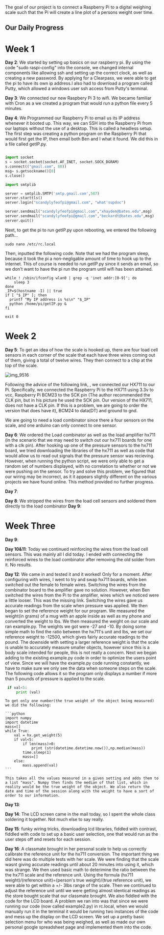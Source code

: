 The goal of our project is to connect a Raspberry Pi to a digital weighing scale such that the Pi will create a line plot of a persons weight over time.
## Our Daily Progress
# Week 1

**Day 2**: We started by setting up basics on our raspberry pi. By using the code "sudo raspi-config" into the console, we changed internal components like allowing ssh and setting up the correct clock, as well as creating a new password. By applying for a Clearpass, we were able to get the pi to have its own ip address.I also had to download a program called Putty, which allowed a windows user ssh access from Putty's terminal. 

**Day 3**: We connected our new Raspbery Pi 3 to wifi. We became familiar with Cron as a we created a program that would run a python file every 5 minutes.

**Day 4**: We Programmed our Raspberry Pi to email us its IP address whenever it booted up. This way, we can SSH into the Raspberry Pi from our laptops without the use of a desktop. This is called a headless setup. The first step was creating a python program on the Raspberry Pi that would first get the IP, then email both Ben and I what it found. We did this in a file called getIP.py.


```python

import socket
s = socket.socket(socket.AF_INET, socket.SOCK_DGRAM)
s.connect(("gmail.com", 80))
msg= s.getsockname()[0]
s.close()

import smtplib

server = smtplib.SMTP('smtp.gmail.com',587)
server.starttls()
server.login("scandylyfeofpi@gmail.com", "what'supdoc")

server.sendmail("scandylyfeofpi@gmail.com","xhayden@bates.edu",msg)
server.sendmail("scandylyfeofpi@gmail.com","beckardt@bates.edu",msg)
server.quit()

```

Next, to get the pi to run getIP.py upon rebooting, we entered the following path...
```shell
sudo nano /etc/rc.local
```

Then, inputted the following code. Note that we had the program sleep, because it took the pi a non-negligable amount of time to hook up to the internet. This of course is needed to run getIP.py since it sends an email, so we don't want to have the pi run the program until wifi has been attained. 

```shell
while ! /sbin/ifconfig wlan0 | grep -q 'inet addr:[0-9]'; do
    sleep 3
done
_IP=$(hostname -I) || true
if [ "$_IP" ]; then
  printf "My IP address is %s\n" "$_IP"
  python /home/pi/getIP.py &
fi

exit 0
```
# Week 2

**Day 5**: To get an idea of how the scale is hooked up, there are four load cell sensors in each corner of the scale that each have three wires coming out of them, giving a total of twelve wires. They then connect to a chip at the top of the scale.

![img_9516](https://cloud.githubusercontent.com/assets/28270466/26218372/bf648cc0-3bd8-11e7-8df2-29876d11f447.JPG)

Following the advice of the following link, , we connected our HX711 to our Pi. Specifically, we connected the Raspberry Pi to the HX711 using 3.3v to vcc, Raspberry Pi BCM23 to the SCK pin (The author recommended the CLK pin, but in his picture he used the SCK pin. Our version of the HX711, does not have a CLK pin. If this is a problem, we are going to order the version that does have it), BCM24 to data(DT) and ground to gnd.



We are going to need a load combinator since there a four sensors on the scale, and one arduino can only connect to one sensor.

**Day 6**: We ordered the Load combinator as well as the load amplifier hx711 (in the scenario that we may need to switch out our hx711 boards for one with a clk pin). After hooking up one of the pressure sensors to the hx711 board, we tried downloading the libraries of the hx711 as well as code that would allow us to read out signals that the pressure sensor was recieving. However, when running the python script, we were only able to get a random set of numbers displayed, with no correlation to whether or not we were pushing on the sensor. To try and solve this problem, we figured that our wiring may be incorrect, as it it appears slightly different on the various projects we have found online. This method provided no further progress.

**Day 7**:

**Day 8**: We stripped the wires from the load cell sensors and soldered them directly to the load combinator
**Day 9**:
# Week Three

**Day 9**:  

**Day 10&11**: Today we continued reinforcing the wires from the load cell sensors. This was mainly all I did today. I ended with connecting the reinforced wires to the load combinator after removing the old solder from it. No results.

**Day 12**: We came in and tested it and it worked! Only for a moment. After configuring with wires, I went to try and swap hx711 boards, while ben switched out the female to female wires. Switching the wires from the combinator board to the amplifier gave no solution. However, when Ben switched the wires from the Pi to the amplifier, wires which we noticed were a little looser. This was the missing link. Switching the wires gave us accurate readings from the scale when pressure was applied. We then began to set the reference weight for our program. We measured the weight(in grams) of a mug with an apple inside as well as my phone and converted the weight to lbs. We then measured the weight on our scale and ran example.py. The weights we got were -27 and -10. By doing some simple math to find the ratio between the hx711's unit and lbs, we set our reference weight to -12500, which gives fairly accurate readings to the pound. The downside with setting a larger reference weight is that the scale is unable to accurately measure smaller objects, however since this is a body scale intended for people, this is not really a concern. 
    Next we began adding to the existing example.py code in order to optimize the users point of view. Since we will have the example.py code running constantly, we have to make sure we only see the data when someone steps on the scale. The following code allows it so the program only displays a number if more than 5 pounds of pressure is applied to the scale.
   
   ```python
    if val<5:
        print (val)
   ```
    To get only one number(the true weight of the object being measured) we did the following:
    
    ```python
    import numpy
    import datetime
    mass=[]
    while True:
        val = hx.get_weight(5)
        if val<5:
            if len(mass)>0:
                print (str(datetime.datetime.now()),np.median(mass))
            time.sleep(1)
            mass=[]
        else:
            mass.append(val)
    ```
    
    This takes all the values measured in a given setting and adds them to a list "mass". Numpy then finds the median of that list, which in reality would be the true weight of the object. We also return the date and time of the session along with the weight to have a sort of order to our information.

**Day 13**: 

**Day 14**: The LCD screen came in the mail today, so I spent the whole class soldering it together. Not much else to say really.

**Day 15**: funky wiring tricks, downloading lcd libraries, fiddled with contrast, fiddled with code to set up a basic user selection, one that would run as the user steps off and resets for each session.

**Day 16**: A classmate brought in her personal scale to help us correctly calibrate the reference unit for the hx711 conversion. The important thing we did here was do multiple tests with her scale. We were finding that the scale wasnt giving accurate readings until about 20 minutes into using it, which was strange. We then used basic math to deterimine the ratio between the the hx711 scale and the reference unit. Using the formula (hx711 weight)/(reference unit)=(person's true weight)/(true reference unit), we were able to get within a +/- 3lbs range of the scale. Then we continued to adjust the reference unit until we were getting almost identical readings as the store bought scale that our classmate brought. 
    We also fiddled with the code for the LCD board. A problem we ran into was that since we were running our code (now called example2.py) in rc.local, when we would manually run it in the terminal it would be running two instances of the code and mess up the display on the LCD screen. We set up a pretty basic selection menu for who was being weighed, as well as made our own personal google spreadsheet page and implemented them into the code. 
